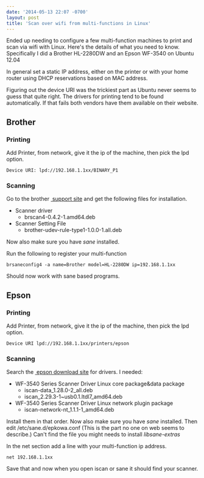 ```yaml
---
date: '2014-05-13 22:07 -0700'
layout: post
title: 'Scan over wifi from multi-functions in Linux'
---
```


Ended up needing to configure a few multi-function machines to print and
scan via wifi with Linux. Here's the details of what you need to know.
Specifically I did a Brother HL-2280DW and an Epson WF-3540 on Ubuntu
12.04

In general set a static IP address, either on the printer or with your
home router using DHCP reservations based on MAC address.

Figuring out the device URI was the trickiest part as Ubuntu never seems
to guess that quite right. The drivers for printing tend to be found
automatically. If that fails both vendors have them available on their
website.

Brother
-------

### Printing

Add Printer, from network, give it the ip of the machine, then pick the
lpd option.

``` {.wiki}
Device URI: lpd://192.168.1.1xx/BINARY_P1
```

### Scanning

Go to the brother
<a href="http://support.brother.com" class="ext-link"> support site</a>
and get the following files for installation.

-   Scanner driver
    -   brscan4-0.4.2-1.amd64.deb
-   Scanner Setting File
    -   brother-udev-rule-type1-1.0.0-1.all.deb

Now also make sure you have *sane* installed.

Run the following to register your multi-function

``` {.wiki}
brsaneconfig4 -a name=Brother model=HL-2280DW ip=192.168.1.1xx
```

Should now work with sane based programs.

Epson
-----

### Printing

Add Printer, from network, give it the ip of the machine, then pick the
lpd option.

``` {.wiki}
Device URI lpd://192.168.1.1xx/printers/epson
```

### Scanning

Search the
<a href="http://download.ebz.epson.net/dsc/search/01/search/" class="ext-link"> epson
download site</a> for drivers. I needed:

-   WF-3540 Series Scanner Driver Linux core package&data package
    -   iscan-data\_1.28.0-2\_all.deb
    -   iscan\_2.29.3-1\~usb0.1.ltdl7\_amd64.deb
-   WF-3540 Series Scanner Driver Linux network plugin package
    -   iscan-network-nt\_1.1.1-1\_amd64.deb

Install them in that order. Now also make sure you have *sane*
installed. Then edit /etc/sane.d/epkowa.conf (This is the part no one on
web seems to describe.) Can't find the file you might needs to install
*libsane-extras*

In the net section add a line with your multi-function ip address.

``` {.wiki}
net 192.168.1.1xx
```

Save that and now when you open iscan or sane it should find your
scanner.

